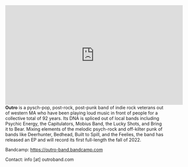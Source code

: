 <iframe width="560" height="315" src="https://www.youtube.com/embed/videoseries?list=PLbpyHGhsx5lG0akdU91sEk_Jd_O47gDUA" title="YouTube video player" frameborder="0" allow="accelerometer; autoplay; clipboard-write; encrypted-media; gyroscope; picture-in-picture" allowfullscreen></iframe>
<br>
<strong>Outro</strong> is a pysch-pop, post-rock, post-punk band of indie rock veterans out of western MA who have been playing loud music in front of people for a collective total of 92 years. Its DNA is spliced out of local bands including Psychic Energy, the Capitulators, Mobius Band, the Lucky Shots, and Bring it to Bear. Mixing elements of the melodic psych-rock and off-kilter punk of bands like Deerhunter, Bedhead, Built to Spill, and the Feelies, the band has released an EP and will record its first full-length the fall of 2022.



Bandcamp: <a href="https://outro-band.bandcamp.com">https://outro-band.bandcamp.com</a>

Contact: info [at] outroband.com 

